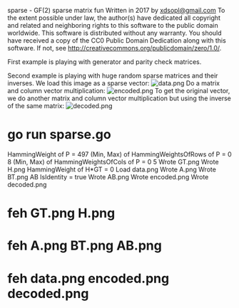 sparse - GF(2) sparse matrix fun
Written in 2017 by <Ahmet Inan> <xdsopl@gmail.com>
To the extent possible under law, the author(s) have dedicated all copyright and related and neighboring rights to this software to the public domain worldwide. This software is distributed without any warranty.
You should have received a copy of the CC0 Public Domain Dedication along with this software. If not, see <http://creativecommons.org/publicdomain/zero/1.0/>.

First example is playing with generator and parity check matrices.

Second example is playing with huge random sparse matrices and their inverses.
We load this image as a sparse vector:
![data.png](https://github.com/xdsopl/sparse/raw/master/data.png)
Do a matrix and column vector multiplication:
![encoded.png](https://github.com/xdsopl/sparse/raw/master/encoded.png)
To get the original vector, we do another matrix and column vector multiplication but using the inverse of the same matrix:
![decoded.png](https://github.com/xdsopl/sparse/raw/master/decoded.png)

# go run sparse.go
HammingWeight of P = 497
(Min, Max) of HammingWeightsOfRows of P = 0 8
(Min, Max) of HammingWeightsOfCols of P = 0 5
Wrote GT.png
Wrote H.png
HammingWeight of H*GT = 0
Load data.png
Wrote A.png
Wrote BT.png
AB IsIdentity = true
Wrote AB.png
Wrote encoded.png
Wrote decoded.png

# feh GT.png H.png
# feh A.png BT.png AB.png
# feh data.png encoded.png decoded.png

